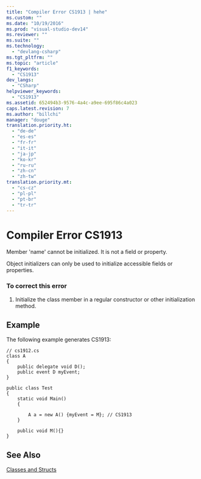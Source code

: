 ```yaml
---
title: "Compiler Error CS1913 | hehe"
ms.custom: ""
ms.date: "10/19/2016"
ms.prod: "visual-studio-dev14"
ms.reviewer: ""
ms.suite: ""
ms.technology: 
  - "devlang-csharp"
ms.tgt_pltfrm: ""
ms.topic: "article"
f1_keywords: 
  - "CS1913"
dev_langs: 
  - "CSharp"
helpviewer_keywords: 
  - "CS1913"
ms.assetid: 652494b3-9576-4a4c-a9ee-695f86c4a023
caps.latest.revision: 7
ms.author: "billchi"
manager: "douge"
translation.priority.ht: 
  - "de-de"
  - "es-es"
  - "fr-fr"
  - "it-it"
  - "ja-jp"
  - "ko-kr"
  - "ru-ru"
  - "zh-cn"
  - "zh-tw"
translation.priority.mt: 
  - "cs-cz"
  - "pl-pl"
  - "pt-br"
  - "tr-tr"
---
```

# Compiler Error CS1913
Member 'name' cannot be initialized. It is not a field or property.  
  
 Object initializers can only be used to initialize accessible fields or properties.  
  
### To correct this error  
  
1.  Initialize the class member in a regular constructor or other initialization method.  
  
## Example  
 The following example generates CS1913:  
  
```  
// cs1912.cs  
class A  
{  
    public delegate void D();  
    public event D myEvent;  
}  
  
public class Test  
{  
    static void Main()  
    {  
  
        A a = new A() {myEvent = M}; // CS1913  
    }  
  
    public void M(){}  
}  
```  
  
## See Also  
 [Classes and Structs](../Topic/Classes%20and%20Structs%20\(C%23%20Programming%20Guide\).md)